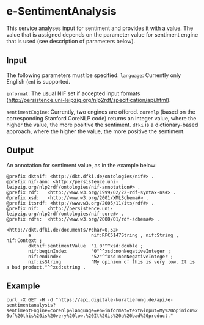 # e-SentimentAnalysis
This service analyses input for sentiment and provides it with a value. The value that is assigned depends on the parameter value for sentiment engine that is used (see description of parameters below).

## Input
The following parameters must be specified:
`language`: Currently only English (`en`) is supported.

`informat`: The usual NIF set if accepted input formats (http://persistence.uni-leipzig.org/nlp2rdf/specification/api.html).

`sentimentEngine`: Currently, two engines are offered. `corenlp` (based on the corresponding Stanford CoreNLP code) returns an integer value, where the higher the value, the more positive the sentiment. `dfki` is a dictionary-based approach, where the higher the value, the more positive the sentiment.

## Output
An annotation for sentiment value, as in the example below:
```
@prefix dktnif: <http://dkt.dfki.de/ontologies/nif#> .
@prefix nif-ann: <http://persistence.uni-leipzig.org/nlp2rdf/ontologies/nif-annotation#> .
@prefix rdf:   <http://www.w3.org/1999/02/22-rdf-syntax-ns#> .
@prefix xsd:   <http://www.w3.org/2001/XMLSchema#> .
@prefix itsrdf: <http://www.w3.org/2005/11/its/rdf#> .
@prefix nif:   <http://persistence.uni-leipzig.org/nlp2rdf/ontologies/nif-core#> .
@prefix rdfs:  <http://www.w3.org/2000/01/rdf-schema#> .

<http://dkt.dfki.de/documents/#char=0,52>
        a                      nif:RFC5147String , nif:String , nif:Context ;
        dktnif:sentimentValue  "1.0"^^xsd:double ;
        nif:beginIndex         "0"^^xsd:nonNegativeInteger ;
        nif:endIndex           "52"^^xsd:nonNegativeInteger ;
        nif:isString           "My opinion of this is very low. It is a bad product."^^xsd:string .
```

## Example
`curl -X GET -H -d "https://api.digitale-kuratierung.de/api/e-sentimentanalysis?sentimentEngine=corenlp&language=en&informat=text&input=My%20opinion%20of%20this%20is%20very%20low.%20It%20is%20a%20bad%20product."`
